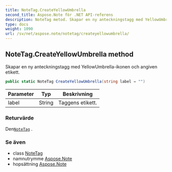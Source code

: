 ```yaml
---
title: NoteTag.CreateYellowUmbrella
second_title: Aspose.Note för .NET API-referens
description: NoteTag metod. Skapar en ny anteckningstagg med YellowUmbrellaikonen och angiven etikett.
type: docs
weight: 1090
url: /sv/net/aspose.note/notetag/createyellowumbrella/
---
```

## NoteTag.CreateYellowUmbrella method

Skapar en ny anteckningstagg med YellowUmbrella-ikonen och angiven etikett.

```csharp
public static NoteTag CreateYellowUmbrella(string label = "")
```

| Parameter | Typ | Beskrivning |
| --- | --- | --- |
| label | String | Taggens etikett. |

### Returvärde

Den[`NoteTag`](../) .

### Se även

* class [NoteTag](../)
* namnutrymme [Aspose.Note](../../notetag/)
* hopsättning [Aspose.Note](../../../)


